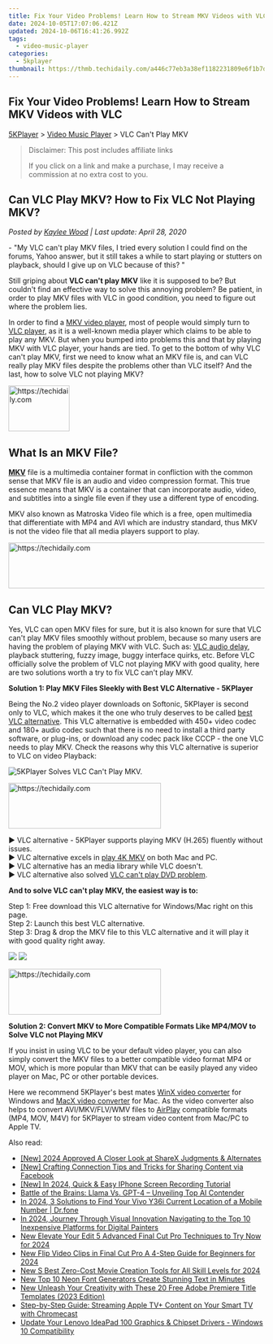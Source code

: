 ```yaml
---
title: Fix Your Video Problems! Learn How to Stream MKV Videos with VLC
date: 2024-10-05T17:07:06.421Z
updated: 2024-10-06T16:41:26.992Z
tags:
  - video-music-player
categories:
  - 5kplayer
thumbnail: https://thmb.techidaily.com/a446c77eb3a38ef1182231809e6f1b7dff4f649191871eaf498a91e3c9faa20f.jpg
---
```


## Fix Your Video Problems! Learn How to Stream MKV Videos with VLC

[5KPlayer](https://tools.techidaily.com/5kplayer/products/) \> [Video Music Player](https://tools.techidaily.com/5kplayer/video-music-player/) \> VLC Can't Play MKV

>  Disclaimer: This post includes affiliate links
>
>  If you click on a link and make a purchase, I may receive a commission at no extra cost to you.
>

## Can VLC Play MKV? How to Fix VLC Not Playing MKV?

 _Posted by [Kaylee Wood](https://www.quora.com/profile/Amanda-Hu-21) | Last update: April 28, 2020_

\- "My VLC can't play MKV files, I tried every solution I could find on the forums, Yahoo answer, but it still takes a while to start playing or stutters on playback, should I give up on VLC because of this? "

Still griping about **VLC can't play MKV** like it is supposed to be? But couldn't find an effective way to solve this annoying problem? Be patient, in order to play MKV files with VLC in good condition, you need to figure out where the problem lies. 

In order to find a [MKV video player](https://tools.techidaily.com/5kplayer/video-music-player/), most of people would simply turn to [VLC player](https://tools.techidaily.com/5kplayer/products/), as it is a well-known media player which claims to be able to play any MKV. But when you bumped into problems this and that by playing MKV with VLC player, your hands are tied. To get to the bottom of why VLC can't play MKV, first we need to know what an MKV file is, and can VLC really play MKV files despite the problems other than VLC itself? And the last, how to solve VLC not playing MKV? 

<!-- affiliate ads begin -->
<a href="https://aligracehair.sjv.io/c/5597632/2135406/19272" target="_top" id="2135406">
  <img src="//a.impactradius-go.com/display-ad/19272-2135406" border="0" alt="https://techidaily.com" width="120" height="90"/>
</a>
<img height="0" width="0" src="https://aligracehair.sjv.io/i/5597632/2135406/19272" style="position:absolute;visibility:hidden;" border="0" />
<!-- affiliate ads end -->

## What Is an MKV File?

[**MKV**](https://en.wikipedia.org/wiki/Matroska) file is a multimedia container format in confliction with the common sense that MKV file is an audio and video compression format. This true essence means that MKV is a container that can incorporate audio, video, and subtitles into a single file even if they use a different type of encoding. 

MKV also known as Matroska Video file which is a free, open multimedia that differentiate with MP4 and AVI which are industry standard, thus MKV is not the video file that all media players support to play.

<!-- affiliate ads begin -->
<a href="https://appsumo.8odi.net/c/5597632/2137411/7443" target="_top" id="2137411">
  <img src="//a.impactradius-go.com/display-ad/7443-2137411" border="0" alt="https://techidaily.com" width="600" height="90"/>
</a>
<img height="0" width="0" src="https://appsumo.8odi.net/i/5597632/2137411/7443" style="position:absolute;visibility:hidden;" border="0" />
<!-- affiliate ads end -->

## Can VLC Play MKV?

Yes, VLC can open MKV files for sure, but it is also known for sure that VLC can't play MKV files smoothly without problem, because so many users are having the problem of playing MKV with VLC. Such as: [VLC audio delay](https://tools.techidaily.com/5kplayer/video-music-player/), playback stuttering, fuzzy image, buggy interface quirks, etc. Before VLC officially solve the problem of VLC not playing MKV with good quality, here are two solutions worth a try to fix VLC can't play MKV. 

**Solution 1: Play MKV Files Sleekly with Best VLC Alternative - 5KPlayer** 

Being the No.2 video player downloads on Softonic, 5KPlayer is second only to VLC, which makes it the one who truly deserves to be called [best VLC alternative](https://tools.techidaily.com/5kplayer/video-music-player/). This VLC alternative is embedded with 450+ video codec and 180+ audio codec such that there is no need to install a third party software, or plug-ins, or download any codec pack like CCCP - the one VLC needs to play MKV. Check the reasons why this VLC alternative is superior to VLC on video Playback:

![5KPlayer Solves VLC Can't Play MKV.](https://www.5kplayer.com/video-music-player/img/play-8k-movies-on-mac.jpg) 

<!-- affiliate ads begin -->
<a href="https://aligracehair.sjv.io/c/5597632/2135355/19272" target="_top" id="2135355">
  <img src="//a.impactradius-go.com/display-ad/19272-2135355" border="0" alt="https://techidaily.com" width="300" height="90"/>
</a>
<img height="0" width="0" src="https://aligracehair.sjv.io/i/5597632/2135355/19272" style="position:absolute;visibility:hidden;" border="0" />
<!-- affiliate ads end -->

▶ VLC alternative - 5KPlayer supports playing MKV (H.265) fluently without issues.   
▶ VLC alternative excels in [play 4K MKV](https://tools.techidaily.com/5kplayer/video-music-player/) on both Mac and PC.  
▶ VLC alternative has an media library while VLC doesn't.  
▶ VLC alternative also solved [VLC can't play DVD problem](https://tools.techidaily.com/5kplayer/video-music-player/). 

**And to solve VLC can't play MKV, the easiest way is to:**

Step 1: Free download this VLC alternative for Windows/Mac right on this page.   
Step 2: Launch this best VLC alternative.   
Step 3: Drag & drop the MKV file to this VLC alternative and it will play it with good quality right away. 

[![](https://www.5kplayer.com/video-music-player/../button/freedownwhitewin.png)](https://tools.techidaily.com/5kplayer/products/) [![](https://www.5kplayer.com/video-music-player/../button/freedownbackmac.png)](https://tools.techidaily.com/5kplayer/products/) 

<!-- affiliate ads begin -->
<a href="https://aligracehair.sjv.io/c/5597632/2006914/19272" target="_top" id="2006914">
  <img src="//a.impactradius-go.com/display-ad/19272-2006914" border="0" alt="https://techidaily.com" width="300" height="90"/>
</a>
<img height="0" width="0" src="https://aligracehair.sjv.io/i/5597632/2006914/19272" style="position:absolute;visibility:hidden;" border="0" />
<!-- affiliate ads end -->

**Solution 2: Convert MKV to More Compatible Formats Like MP4/MOV to Solve VLC not Playing MKV** 

If you insist in using VLC to be your default video player, you can also simply convert the MKV files to a better compatible video format MP4 or MOV, which is more popular than MKV that can be easily played any video player on Mac, PC or other portable devices. 

 Here we recommend 5KPlayer's best mates [WinX video converter](https://tools.techidaily.com/5kplayer/products/) for Windows and [MacX video converter](https://tools.techidaily.com/5kplayer/products/) for Mac. As the video converter also helps to convert AVI/MKV/FLV/WMV files to [AirPlay](https://tools.techidaily.com/5kplayer/airplay/) compatible formats (MP4, MOV, M4V) for 5KPlayer to stream video content from Mac/PC to Apple TV.

<ins class="adsbygoogle"
     style="display:block"
     data-ad-format="autorelaxed"
     data-ad-client="ca-pub-7571918770474297"
     data-ad-slot="1223367746"></ins>

<ins class="adsbygoogle"
     style="display:block"
     data-ad-client="ca-pub-7571918770474297"
     data-ad-slot="8358498916"
     data-ad-format="auto"
     data-full-width-responsive="true"></ins>

<span class="atpl-alsoreadstyle">Also read:</span>
<div><ul>
<li><a href="https://screen-activity-recording.techidaily.com/new-2024-approved-a-closer-look-at-sharex-judgments-and-alternates/"><u>[New] 2024 Approved A Closer Look at ShareX Judgments & Alternates</u></a></li>
<li><a href="https://facebook-video-content.techidaily.com/new-crafting-connection-tips-and-tricks-for-sharing-content-via-facebook/"><u>[New] Crafting Connection Tips and Tricks for Sharing Content via Facebook</u></a></li>
<li><a href="https://video-capture.techidaily.com/new-in-2024-quick-and-easy-iphone-screen-recording-tutorial/"><u>[New] In 2024, Quick & Easy IPhone Screen Recording Tutorial</u></a></li>
<li><a href="https://tech-haven.techidaily.com/battle-of-the-brains-llama-vs-gpt-4-unveiling-top-ai-contender/"><u>Battle of the Brains: Llama Vs. GPT-4 – Unveiling Top AI Contender</u></a></li>
<li><a href="https://android-location-track.techidaily.com/in-2024-3-solutions-to-find-your-vivo-y36i-current-location-of-a-mobile-number-drfone-by-drfone-virtual-android/"><u>In 2024, 3 Solutions to Find Your Vivo Y36i Current Location of a Mobile Number | Dr.fone</u></a></li>
<li><a href="https://youtube-sure.techidaily.com/24-journey-through-visual-innovation-navigating-to-the-top-10-inexpensive-platforms-for-digital-painters/"><u>In 2024, Journey Through Visual Innovation Navigating to the Top 10 Inexpensive Platforms for Digital Painters</u></a></li>
<li><a href="https://video-creation-software.techidaily.com/new-elevate-your-edit-5-advanced-final-cut-pro-techniques-to-try-now-for-2024/"><u>New Elevate Your Edit 5 Advanced Final Cut Pro Techniques to Try Now for 2024</u></a></li>
<li><a href="https://video-creation-software.techidaily.com/new-flip-video-clips-in-final-cut-pro-a-4-step-guide-for-beginners-for-2024/"><u>New Flip Video Clips in Final Cut Pro A 4-Step Guide for Beginners for 2024</u></a></li>
<li><a href="https://video-creation-software.techidaily.com/new-s-best-zero-cost-movie-creation-tools-for-all-skill-levels-for-2024/"><u>New S Best Zero-Cost Movie Creation Tools for All Skill Levels for 2024</u></a></li>
<li><a href="https://video-creation-software.techidaily.com/new-top-10-neon-font-generators-create-stunning-text-in-minutes/"><u>New Top 10 Neon Font Generators Create Stunning Text in Minutes</u></a></li>
<li><a href="https://video-creation-software.techidaily.com/new-unleash-your-creativity-with-these-20-free-adobe-premiere-title-templates-2023-edition/"><u>New Unleash Your Creativity with These 20 Free Adobe Premiere Title Templates (2023 Edition)</u></a></li>
<li><a href="https://tech-renaissance.techidaily.com/step-by-step-guide-streaming-apple-tvplus-content-on-your-smart-tv-with-chromecast/"><u>Step-by-Step Guide: Streaming Apple TV+ Content on Your Smart TV with Chromecast</u></a></li>
<li><a href="https://win-dash.techidaily.com/update-your-lenovo-ideapad-100-graphics-and-chipset-drivers-windows-10-compatibility/"><u>Update Your Lenovo IdeaPad 100 Graphics & Chipset Drivers - Windows 10 Compatibility</u></a></li>
</ul></div>


